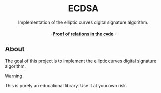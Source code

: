 <div align='center'>

  <h1>ECDSA</h1>
  <p>Implementation of the elliptic curves digital signature algorithm.</p>

<h4>
  
  <span> · </span> <a href="https://github.com/ArnaudLcm/ECDSA/blob/main/Elliptic_Curves.pdf">Proof of relations in the code</a>
   · 
</h4>
</div>

## About

The goal of this project is to implement the elliptic curves digital signature algorithm.


> [!WARNING]
> This is purely an educational library. Use it at your own risk.